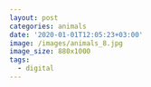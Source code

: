 ```yaml
---
layout: post
categories: animals
date: '2020-01-01T12:05:23+03:00'
image: /images/animals_8.jpg
image_size: 880x1000
tags:
  - digital
---
```

